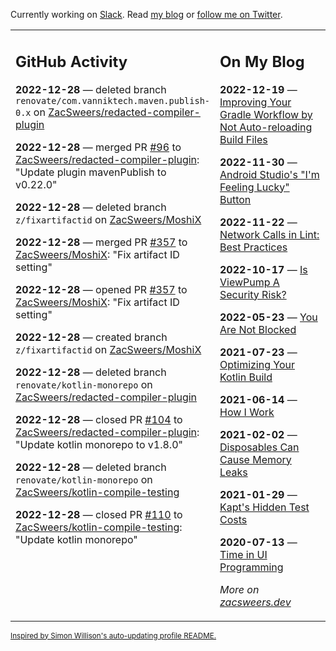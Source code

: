 Currently working on [Slack](https://slack.com/). Read [my blog](https://zacsweers.dev/) or [follow me on Twitter](https://twitter.com/ZacSweers).

<table><tr><td valign="top" width="60%">

## GitHub Activity
<!-- githubActivity starts -->
**2022-12-28** — deleted branch `renovate/com.vanniktech.maven.publish-0.x` on [ZacSweers/redacted-compiler-plugin](https://github.com/ZacSweers/redacted-compiler-plugin)

**2022-12-28** — merged PR [#96](https://github.com/ZacSweers/redacted-compiler-plugin/pull/96) to [ZacSweers/redacted-compiler-plugin](https://github.com/ZacSweers/redacted-compiler-plugin): "Update plugin mavenPublish to v0.22.0"

**2022-12-28** — deleted branch `z/fixartifactid` on [ZacSweers/MoshiX](https://github.com/ZacSweers/MoshiX)

**2022-12-28** — merged PR [#357](https://github.com/ZacSweers/MoshiX/pull/357) to [ZacSweers/MoshiX](https://github.com/ZacSweers/MoshiX): "Fix artifact ID setting"

**2022-12-28** — opened PR [#357](https://github.com/ZacSweers/MoshiX/pull/357) to [ZacSweers/MoshiX](https://github.com/ZacSweers/MoshiX): "Fix artifact ID setting"

**2022-12-28** — created branch `z/fixartifactid` on [ZacSweers/MoshiX](https://github.com/ZacSweers/MoshiX)

**2022-12-28** — deleted branch `renovate/kotlin-monorepo` on [ZacSweers/redacted-compiler-plugin](https://github.com/ZacSweers/redacted-compiler-plugin)

**2022-12-28** — closed PR [#104](https://github.com/ZacSweers/redacted-compiler-plugin/pull/104) to [ZacSweers/redacted-compiler-plugin](https://github.com/ZacSweers/redacted-compiler-plugin): "Update kotlin monorepo to v1.8.0"

**2022-12-28** — deleted branch `renovate/kotlin-monorepo` on [ZacSweers/kotlin-compile-testing](https://github.com/ZacSweers/kotlin-compile-testing)

**2022-12-28** — closed PR [#110](https://github.com/ZacSweers/kotlin-compile-testing/pull/110) to [ZacSweers/kotlin-compile-testing](https://github.com/ZacSweers/kotlin-compile-testing): "Update kotlin monorepo"
<!-- githubActivity ends -->
</td><td valign="top" width="40%">

## On My Blog
<!-- blog starts -->
**2022-12-19** — [Improving Your Gradle Workflow by Not Auto-reloading Build Files](https://www.zacsweers.dev/improving-your-workflow-by-not-auto-reloading-build-files/)

**2022-11-30** — [Android Studio's "I'm Feeling Lucky" Button](https://www.zacsweers.dev/android-studios-im-feeling-lucky-button/)

**2022-11-22** — [Network Calls in Lint: Best Practices](https://www.zacsweers.dev/network-calls-in-lint-best-practices/)

**2022-10-17** — [Is ViewPump A Security Risk?](https://www.zacsweers.dev/is-viewpump-a-security-risk/)

**2022-05-23** — [You Are Not Blocked](https://www.zacsweers.dev/you-are-not-blocked/)

**2021-07-23** — [Optimizing Your Kotlin Build](https://www.zacsweers.dev/optimizing-your-kotlin-build/)

**2021-06-14** — [How I Work](https://www.zacsweers.dev/how-i-work/)

**2021-02-02** — [Disposables Can Cause Memory Leaks](https://www.zacsweers.dev/disposables-can-cause-memory-leaks/)

**2021-01-29** — [Kapt's Hidden Test Costs](https://www.zacsweers.dev/kapts-hidden-test-costs/)

**2020-07-13** — [Time in UI Programming](https://www.zacsweers.dev/time-in-ui/)
<!-- blog ends -->
_More on [zacsweers.dev](https://zacsweers.dev/)_
</td></tr></table>

<sub><a href="https://simonwillison.net/2020/Jul/10/self-updating-profile-readme/">Inspired by Simon Willison's auto-updating profile README.</a></sub>